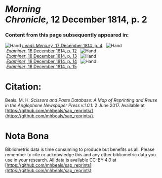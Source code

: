 # *Morning Chronicle*, 12 December 1814, p. 2  
  
### Content from this page subsequently appeared in:  
![Hand](http://scissorsandpaste.net/wp-content/uploads/2017/06/smallhandpointer.png) [*Leeds Mercury*, 17 December 1814, p. 4](https://mhbeals.github.io/sap_html/Leeds-Mercury/Leeds-Mercury-17-December-1814-p-4)  
![Hand](http://scissorsandpaste.net/wp-content/uploads/2017/06/smallhandpointer.png) [*Examiner*, 18 December 1814, p. 12](https://mhbeals.github.io/sap_html/Examiner/Examiner-18-December-1814-p-12)  
![Hand](http://scissorsandpaste.net/wp-content/uploads/2017/06/smallhandpointer.png) [*Examiner*, 18 December 1814, p. 13](https://mhbeals.github.io/sap_html/Examiner/Examiner-18-December-1814-p-13)  
![Hand](http://scissorsandpaste.net/wp-content/uploads/2017/06/smallhandpointer.png) [*Examiner*, 18 December 1814, p. 14](https://mhbeals.github.io/sap_html/Examiner/Examiner-18-December-1814-p-14)  
![Hand](http://scissorsandpaste.net/wp-content/uploads/2017/06/smallhandpointer.png) [*Examiner*, 18 December 1814, p. 15](https://mhbeals.github.io/sap_html/Examiner/Examiner-18-December-1814-p-15)  


# Citation: 

Beals. M. H. *Scissors and Paste Database: A Map of Reprinting and Reuse in the Anglophone Newspaper Press v.1.0.1.* 2 June 2017. Available at [https://github.com/mhbeals/sap_reprints/](https://github.com/mhbeals/sap_reprints/). 

# Nota Bona

Bibliometric data is time consuming to produce but benefits us all. Please remember to cite or acknowledge this and any other bibliometric data you use in your research. All data is available CC-BY 4.0 at [https://github.com/mhbeals/sap_reprints](https://github.com/mhbeals/sap_reprints)